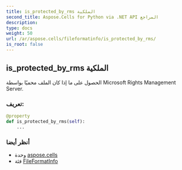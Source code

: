 ```yaml
---
title: is_protected_by_rms الملكية
second_title: Aspose.Cells for Python via .NET API المراجع
description:
type: docs
weight: 50
url: /ar/aspose.cells/fileformatinfo/is_protected_by_rms/
is_root: false
---
```

##  is_protected_by_rms الملكية

الحصول على ما إذا كان الملف محميًا بواسطة Microsoft Rights Management Server.
###  تعريف:
```python
@property
def is_protected_by_rms(self):
    ...
```

###  أنظر أيضا
* وحدة [aspose.cells](../../)
* فئة [FileFormatInfo](/cells/python-net/ar/aspose.cells/fileformatinfo)

